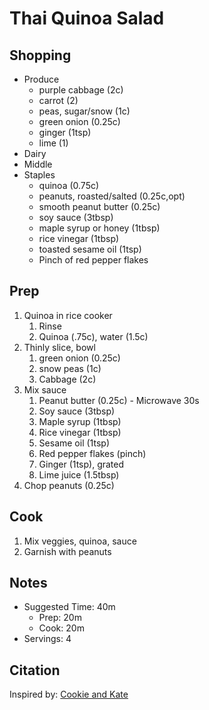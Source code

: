 # Thai Quinoa Salad

## Shopping

- Produce
    - purple cabbage (2c)
    - carrot (2)
    - peas, sugar/snow (1c)
    - green onion (0.25c)
    - ginger (1tsp)
    - lime (1)
- Dairy
- Middle
- Staples
    - quinoa (0.75c)
    - peanuts, roasted/salted (0.25c,opt)
    - smooth peanut butter (0.25c)
    - soy sauce (3tbsp)
    - maple syrup or honey (1tbsp)
    - rice vinegar (1tbsp)
    - toasted sesame oil (1tsp)
    - Pinch of red pepper flakes

## Prep

1. Quinoa in rice cooker
    1. Rinse
    1. Quinoa (.75c), water (1.5c)
1. Thinly slice, bowl
    1. green onion (0.25c)
    1. snow peas (1c)
    1. Cabbage (2c)
1. Mix sauce
    1. Peanut butter (0.25c) - Microwave 30s
    1. Soy sauce (3tbsp)
    1. Maple syrup (1tbsp)
    1. Rice vinegar (1tbsp)
    1. Sesame oil (1tsp)
    1. Red pepper flakes (pinch)
    1. Ginger (1tsp), grated
    1. Lime juice (1.5tbsp)
1. Chop peanuts (0.25c)

## Cook

1. Mix veggies, quinoa, sauce
1. Garnish with peanuts

## Notes

- Suggested Time: 40m
    - Prep: 20m
    - Cook: 20m
- Servings: 4

## Citation

Inspired by:
[Cookie and Kate](https://cookieandkate.com/thai-peanut-quinoa-salad-recipe/)
